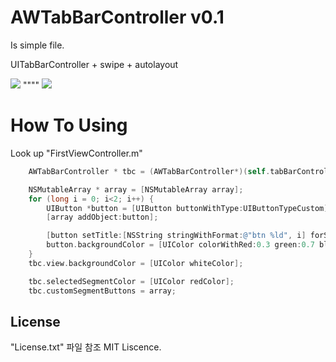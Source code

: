 # AWTabBarController v0.1

Is simple file.

UITabBarController + swipe + autolayout

![](https://raw.githubusercontent.com/saintevil/uibabbarcontroller-swipeview/master/readme_file/sc1.png)   """" ![](https://raw.githubusercontent.com/saintevil/uibabbarcontroller-swipeview/master/readme_file/sc2.png)

# How To Using

Look up "FirstViewController.m"


```objective-c
    AWTabBarController * tbc = (AWTabBarController*)(self.tabBarController);

    NSMutableArray * array = [NSMutableArray array];
    for (long i = 0; i<2; i++) {
        UIButton *button = [UIButton buttonWithType:UIButtonTypeCustom];
        [array addObject:button];

        [button setTitle:[NSString stringWithFormat:@"btn %ld", i] forState:UIControlStateNormal];
        button.backgroundColor = [UIColor colorWithRed:0.3 green:0.7 blue:0.8 alpha:1];// buttoncolors
    }
    tbc.view.backgroundColor = [UIColor whiteColor];

    tbc.selectedSegmentColor = [UIColor redColor];
    tbc.customSegmentButtons = array;

```

## License

"License.txt" 파일 참조 MIT Liscence.
